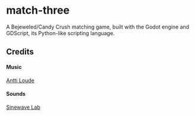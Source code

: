 # match-three

A Bejeweled/Candy Crush matching game, built with the Godot engine and GDScript, its Python-like scripting language.

## Credits

#### Music

[Antti Loude](http://anttismusic.blogspot.fi)

#### Sounds

[Sinewave Lab](https://sinewavelab.com/)
